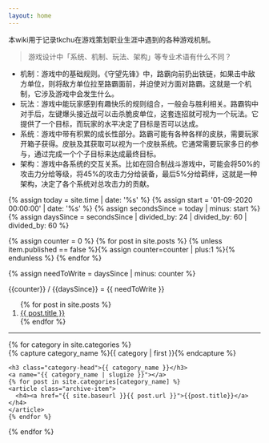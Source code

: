 ```yaml
---
layout: home
---
```


本wiki用于记录tkchu在游戏策划职业生涯中遇到的各种游戏机制。

> 游戏设计中「系统、机制、玩法、架构」等专业术语有什么不同？

- 机制：游戏中的基础规则。《守望先锋》中，路霸向前扔出铁链，如果击中敌方单位，则将敌方单位拉至路霸面前，并迫使对方面对路霸。这就是一个机制，它涉及游戏中会发生什么。
- 玩法：游戏中能玩家感到有趣快乐的规则组合，一般会与胜利相关。路霸钩中对手后，左键爆头接近战可以击杀脆皮单位，这套连招就可视为一个玩法。它提供了一个目标，而玩家的水平决定了目标是否可以达成。
- 系统：游戏中带有积累的成长性部分。路霸可能有各种各样的皮肤，需要玩家开箱子获得。皮肤及其获取可以视为一个皮肤系统。它通常需要玩家多日的参与，通过完成一个个子目标来达成最终目标。
- 架构：游戏中各系统的交互关系。比如在回合制战斗游戏中，可能会将50%的攻击力分给等级，将45%的攻击力分给装备，最后5%分给羁绊，这就是一种架构，决定了各个系统对总攻击力的贡献。

{% assign today = site.time | date: '%s' %}
{% assign start = '01-09-2020 00:00:00' | date: '%s' %}
{% assign secondsSince = today | minus: start %}
{% assign daysSince = secondsSince | divided_by: 24 | divided_by: 60 | divided_by: 60 %}

{% assign counter = 0 %}
{% for post in site.posts %}
{% unless item.published == false %}{% assign counter=counter | plus:1 %}{% endunless %}
{% endfor %}

{% assign needToWrite = daysSince | minus: counter %}

{{counter}} / {{daysSince}} = {{ needToWrite }}

<ol>
  {% for post in site.posts %}
    <li>
      <a href="{{ post.url }}">{{ post.title }}</a>
    </li>
  {% endfor %}
</ol>

---

<div id="archives">
{% for category in site.categories %}
  <div class="archive-group">
    {% capture category_name %}{{ category | first }}{% endcapture %}
    <div id="#{{ category_name | slugize }}"></div>
    <p></p>

    <h3 class="category-head">{{ category_name }}</h3>
    <a name="{{ category_name | slugize }}"></a>
    {% for post in site.categories[category_name] %}
    <article class="archive-item">
      <h4><a href="{{ site.baseurl }}{{ post.url }}">{{post.title}}</a></h4>
    </article>
    {% endfor %}
  </div>
{% endfor %}
</div>